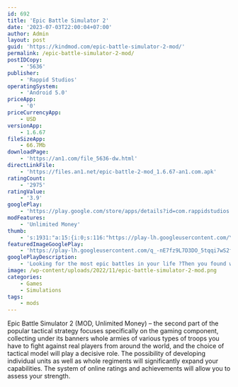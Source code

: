 ```yaml
---
id: 692
title: 'Epic Battle Simulator 2'
date: '2023-07-03T22:00:04+07:00'
author: Admin
layout: post
guid: 'https://kindmod.com/epic-battle-simulator-2-mod/'
permalink: /epic-battle-simulator-2-mod/
postIDCopy:
    - '5636'
publisher:
    - 'Rappid Studios'
operatingSystem:
    - 'Android 5.0'
priceApp:
    - '0'
priceCurrencyApp:
    - USD
versionApp:
    - 1.6.67
fileSizeApp:
    - 66.7Mb
downloadPage:
    - 'https://an1.com/file_5636-dw.html'
directLinkFile:
    - 'https://files.an1.net/epic-battle-2-mod_1.6.67-an1.com.apk'
ratingCount:
    - '2975'
ratingValue:
    - '3.9'
googlePlay:
    - 'https://play.google.com/store/apps/details?id=com.rappidstudios.simulatorbattle'
modFeatures:
    - 'Unlimited Money'
thumb:
    - 's:1931:"a:15:{i:0;s:116:"https://play-lh.googleusercontent.com/YjBcHf0EdwM4Q5pXGXnwno9SVzM7z91FXq7u2qItCW2fYzo-7l8xaaOtc_MQkcuKf8Lf=w526-h296";i:1;s:114:"https://play-lh.googleusercontent.com/5CcYRA5ZuylZeQODXA4aq5SPj-3y2L1bKupHRrXkeJEqV7HTbssHX1rP19uYggy6Sw=w526-h296";i:2;s:114:"https://play-lh.googleusercontent.com/MMG5BZHTgvDoZylvStXaMdhsRIwd9JWYvrM689ZhKkKFgIwTSP1O3nbARXNatljsEg=w526-h296";i:3;s:115:"https://play-lh.googleusercontent.com/PpgF_PCb66qONaXpkUV_ihuYs84iDYW-N_a_lG8KUH6h8zlsMn7mrZvp8yXSpM1gdmg=w526-h296";i:4;s:116:"https://play-lh.googleusercontent.com/CM-Qrb3lR6Z6tSAUALn-blfZSC1-ElXAz1nl9WZwYIMn6XcbBq7prbFSmnsp5Bzwv_dr=w526-h296";i:5;s:115:"https://play-lh.googleusercontent.com/u5yccblbBV4zUz858oQ_pSMGtMIJDMbILZE-aVOXql9mBy9nfmpgdejbeQtPcAqqz1k=w526-h296";i:6;s:114:"https://play-lh.googleusercontent.com/66LodDkW4_Xi0tv4EogIMTv1Y0JsDAw1dKjHGp1zW64PtIHz-lKOcBQp_MCio5Qnuw=w526-h296";i:7;s:115:"https://play-lh.googleusercontent.com/r3MfElOWvTs94EXxbhCu2d31QLeYYG5TVYSFrKjuDTkk_Vbztz3IDOi_K5XTnhkIH4s=w526-h296";i:8;s:114:"https://play-lh.googleusercontent.com/5-vv7i3wU2pxHgnCryUasiAlmQJBypWYnutbMHm3qdJbVWNlIiD27L7CeYQZm4ozeg=w526-h296";i:9;s:115:"https://play-lh.googleusercontent.com/giBTwNYsO5a-46waKQGGI4c7XylBIOXNzTw26gYNHucqC6Q9VlpjH0Io_EhBkVOiQc0=w526-h296";i:10;s:116:"https://play-lh.googleusercontent.com/8lAHMpXAW5HbIf6h_oHKvKep-xqh6A6oNVR6ZyXpfPh9lkJ4P_NkoZrDyPhYlAyurhDd=w526-h296";i:11;s:114:"https://play-lh.googleusercontent.com/Scb2mI9SiIDwzHUg05DBnYLr5EHFKKGN3rw105rwnpBA7uoMkTCGRef1H5xIyV0JCg=w526-h296";i:12;s:116:"https://play-lh.googleusercontent.com/kjn7hu_GuIBMxTrjsqQ9Hfzm78LmoHFnje093kwtMzt1U8yETACtpvdpdsCA8Se4A4PN=w526-h296";i:13;s:115:"https://play-lh.googleusercontent.com/lTxmRolV6zRt5WJdbLyJiNkOwJj2pIDRPFcVCU8NLWcZRpbPuo9t45kKHIEYe565tUU=w526-h296";i:14;s:115:"https://play-lh.googleusercontent.com/3mKMthQEbU1sYK_pSWnD3sGlHdiKLwAdTyqjU2IAkM7bSIcztndMADu6_Tw3jp5uHd8=w526-h296";}";'
featuredImageGooglePlay:
    - 'https://play-lh.googleusercontent.com/q_-nE7fz9L7D3DO_5tqqi7wS2fqUKgTMVPjYjWHxHoEgSgQW-HWddso6hySrRetKHOVZ'
googlePlayDescription:
    - 'Looking for the most epic battles in your life ?Then you found what you were looking for !.You can play against provided levels or build your own test battle.'
image: /wp-content/uploads/2022/11/epic-battle-simulator-2-mod.png
categories:
    - Games
    - Simulations
tags:
    - mods
---
```


Epic Battle Simulator 2 (MOD, Unlimited Money) – the second part of the popular tactical strategy focuses specifically on the gaming component, collecting under its banners whole armies of various types of troops you have to fight against real players from around the world, and the choice of tactical model will play a decisive role. The possibility of developing individual units as well as whole regiments will significantly expand your capabilities. The system of online ratings and achievements will allow you to assess your strength.